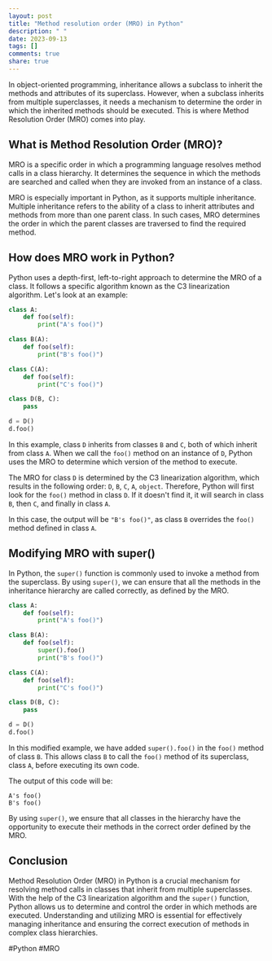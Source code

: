 ```yaml
---
layout: post
title: "Method resolution order (MRO) in Python"
description: " "
date: 2023-09-13
tags: []
comments: true
share: true
---
```


In object-oriented programming, inheritance allows a subclass to inherit the methods and attributes of its superclass. However, when a subclass inherits from multiple superclasses, it needs a mechanism to determine the order in which the inherited methods should be executed. This is where Method Resolution Order (MRO) comes into play.

## What is Method Resolution Order (MRO)?

MRO is a specific order in which a programming language resolves method calls in a class hierarchy. It determines the sequence in which the methods are searched and called when they are invoked from an instance of a class.

MRO is especially important in Python, as it supports multiple inheritance. Multiple inheritance refers to the ability of a class to inherit attributes and methods from more than one parent class. In such cases, MRO determines the order in which the parent classes are traversed to find the required method.

## How does MRO work in Python?

Python uses a depth-first, left-to-right approach to determine the MRO of a class. It follows a specific algorithm known as the C3 linearization algorithm. Let's look at an example:

```python
class A:
    def foo(self):
        print("A's foo()")

class B(A):
    def foo(self):
        print("B's foo()")

class C(A):
    def foo(self):
        print("C's foo()")

class D(B, C):
    pass

d = D()
d.foo()
```

In this example, class `D` inherits from classes `B` and `C`, both of which inherit from class `A`. When we call the `foo()` method on an instance of `D`, Python uses the MRO to determine which version of the method to execute.

The MRO for class `D` is determined by the C3 linearization algorithm, which results in the following order: `D`, `B`, `C`, `A`, `object`. Therefore, Python will first look for the `foo()` method in class `D`. If it doesn't find it, it will search in class `B`, then `C`, and finally in class `A`.

In this case, the output will be `"B's foo()"`, as class `B` overrides the `foo()` method defined in class `A`.

## Modifying MRO with super()

In Python, the `super()` function is commonly used to invoke a method from the superclass. By using `super()`, we can ensure that all the methods in the inheritance hierarchy are called correctly, as defined by the MRO.

```python
class A:
    def foo(self):
        print("A's foo()")

class B(A):
    def foo(self):
        super().foo()
        print("B's foo()")

class C(A):
    def foo(self):
        print("C's foo()")

class D(B, C):
    pass

d = D()
d.foo()
```

In this modified example, we have added `super().foo()` in the `foo()` method of class `B`. This allows class `B` to call the `foo()` method of its superclass, class `A`, before executing its own code.

The output of this code will be:

```
A's foo()
B's foo()
```

By using `super()`, we ensure that all classes in the hierarchy have the opportunity to execute their methods in the correct order defined by the MRO.

## Conclusion

Method Resolution Order (MRO) in Python is a crucial mechanism for resolving method calls in classes that inherit from multiple superclasses. With the help of the C3 linearization algorithm and the `super()` function, Python allows us to determine and control the order in which methods are executed. Understanding and utilizing MRO is essential for effectively managing inheritance and ensuring the correct execution of methods in complex class hierarchies. 

#Python #MRO
